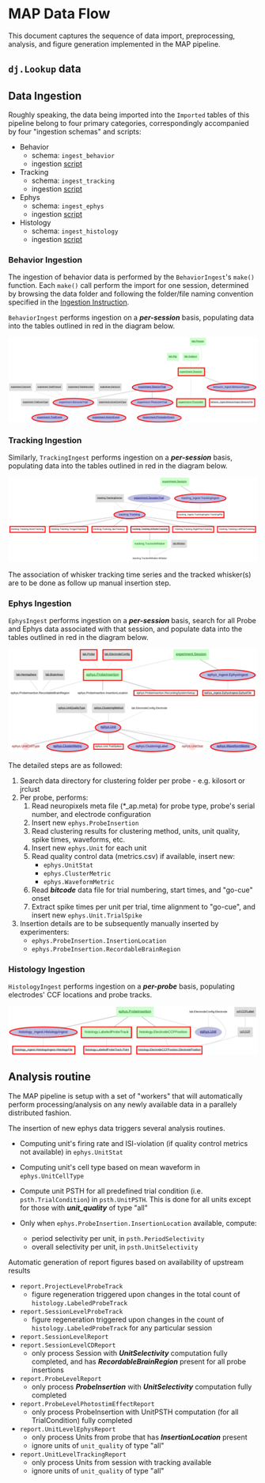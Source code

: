 # MAP Data Flow

This document captures the sequence of data import, preprocessing, analysis, and
 figure generation implemented in the MAP pipeline. 

## `dj.Lookup` data
 

## Data Ingestion

Roughly speaking, the data being imported into the `Imported` tables of this pipeline
 belong to four primary categories, correspondingly accompanied by four "ingestion schemas" and scripts:

+ Behavior
    + schema: `ingest_behavior`
    + ingestion [script](../pipeline/ingest/behavior.py)
+ Tracking
    + schema: `ingest_tracking`
    + ingestion [script](../pipeline/ingest/tracking.py)
+ Ephys
    + schema: `ingest_ephys`
    + ingestion [script](../pipeline/ingest/ephys.py)
+ Histology
    + schema: `ingest_histology`
    + ingestion [script](../pipeline/ingest/ephys.py)

### Behavior Ingestion

The ingestion of behavior data is performed by the `BehaviorIngest`'s `make()` function.
 Each `make()` call perform the import for one session, determined by browsing the data folder
 and following the folder/file naming convention specified in the [Ingestion Instruction](./ingestion_instruction.md).
 
`BehaviorIngest` performs ingestion on a ***per-session*** basis,
 populating data into the tables outlined in red in the diagram below.

![behavior_ingest](./pipeline_architecture/static/MAP_ingestion_diagram-behavior_ingest.svg)


### Tracking Ingestion

Similarly, `TrackingIngest` performs ingestion on a ***per-session*** basis,
 populating data into the tables outlined in red in the diagram below.

![tracking_ingest](./pipeline_architecture/static/MAP_ingestion_diagram-tracking_ingest.svg)

The association of whisker tracking time series and the tracked whisker(s) are to be done as follow up manual insertion step.


### Ephys Ingestion

`EphysIngest` performs ingestion on a ***per-session*** basis,
 search for all Probe and Ephys data associated with that session,
 and populate data into the tables outlined in red in the diagram below.

![ephys_ingest](./pipeline_architecture/static/MAP_ingestion_diagram-ephys_ingest.svg)

The detailed steps are as followed:
1. Search data directory for clustering folder per probe - e.g. kilosort or jrclust
2. Per probe, performs:
    1. Read neuropixels meta file (*_ap.meta) for probe type, probe's serial number, and electrode configuration
    2. Insert new `ephys.ProbeInsertion`
    3. Read clustering results for clustering method, units, unit quality, spike times, waveforms, etc. 
    4. Insert new `ephys.Unit` for each unit
    5. Read quality control data (metrics.csv) if available, insert new:
        + `ephys.UnitStat`
        + `ephys.ClusterMetric`
        + `ephys.WaveformMetric`
    6. Read ***bitcode*** data file for trial numbering, start times, and "go-cue" onset
    7. Extract spike times per unit per trial, time alignment to "go-cue", and insert new `ephys.Unit.TrialSpike`
3. Insertion details are to be subsequently manually inserted by experimenters:
    + `ephys.ProbeInsertion.InsertionLocation`
    + `ephys.ProbeInsertion.RecordableBrainRegion`

### Histology Ingestion

`HistologyIngest` performs ingestion on a ***per-probe*** basis, populating electrodes' CCF locations and probe tracks.

![histology_ingest](./pipeline_architecture/static/MAP_ingestion_diagram-histology_ingest.svg)


## Analysis routine
 
The MAP pipeline is setup with a set of "workers" that will automatically
 perform processing/analysis on any newly available data in a parallely distributed fashion.

The insertion of new ephys data triggers several analysis routines. 

+ Computing unit's firing rate and ISI-violation (if quality control metrics not available) in `ephys.UnitStat`
+ Computing unit's cell type based on mean waveform in `ephys.UnitCellType`
+ Compute unit PSTH for all predefined trial condition (i.e. `psth.TrialCondition`) in `psth.UnitPSTH`.
 This is done for all units except for those with ***unit_quality*** of type "all"

+ Only when `ephys.ProbeInsertion.InsertionLocation` available, compute:
    + period selectivity per unit, in `psth.PeriodSelectivity`
    + overall selectivity per unit, in `psth.UnitSelectivity`

Automatic generation of report figures based on availability of upstream results

+ `report.ProjectLevelProbeTrack`
    + figure regeneration triggered upon changes in the total count of `histology.LabeledProbeTrack`
+ `report.SessionLevelProbeTrack`
    + figure regeneration triggered upon changes in the count of `histology.LabeledProbeTrack` for any particular session
+ `report.SessionLevelReport`
+ `report.SessionLevelCDReport`
    + only process Session with ***UnitSelectivity*** computation fully completed, and has ***RecordableBrainRegion*** present for all probe insertions
+ `report.ProbeLevelReport`
    + only process ***ProbeInsertion*** with ***UnitSelectivity*** computation fully completed 
+ `report.ProbeLevelPhotostimEffectReport`
    + only process ProbeInsertion with UnitPSTH computation (for all TrialCondition) fully completed
+ `report.UnitLevelEphysReport`
    + only process Units from probe that has ***InsertionLocation*** present
    + ignore units of `unit_quality` of type "all"
+ `report.UnitLevelTrackingReport`
    + only process Units from session with tracking available
    + ignore units of `unit_quality` of type "all"